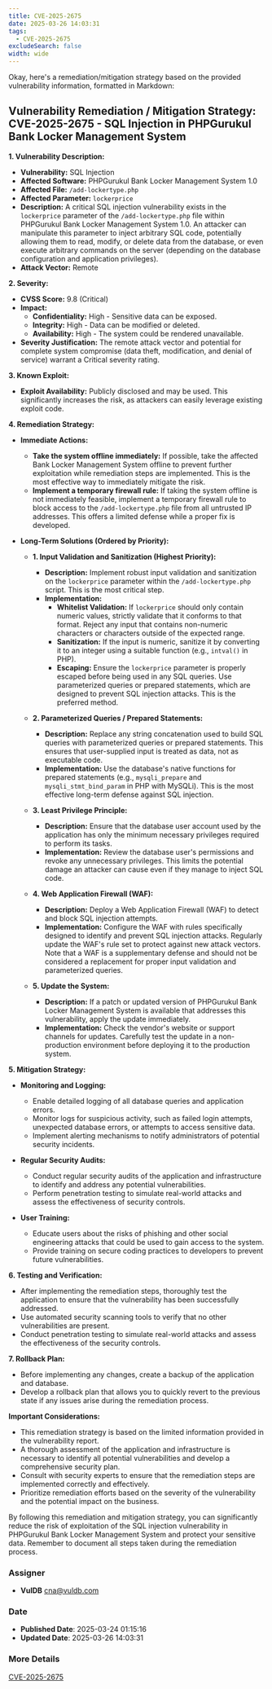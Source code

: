 ```yaml
---
title: CVE-2025-2675
date: 2025-03-26 14:03:31
tags:
  - CVE-2025-2675
excludeSearch: false
width: wide
---
```


Okay, here's a remediation/mitigation strategy based on the provided vulnerability information, formatted in Markdown:

## Vulnerability Remediation / Mitigation Strategy: CVE-2025-2675 - SQL Injection in PHPGurukul Bank Locker Management System

**1. Vulnerability Description:**

*   **Vulnerability:** SQL Injection
*   **Affected Software:** PHPGurukul Bank Locker Management System 1.0
*   **Affected File:** `/add-lockertype.php`
*   **Affected Parameter:** `lockerprice`
*   **Description:** A critical SQL injection vulnerability exists in the `lockerprice` parameter of the `/add-lockertype.php` file within PHPGurukul Bank Locker Management System 1.0.  An attacker can manipulate this parameter to inject arbitrary SQL code, potentially allowing them to read, modify, or delete data from the database, or even execute arbitrary commands on the server (depending on the database configuration and application privileges).
*   **Attack Vector:** Remote

**2. Severity:**

*   **CVSS Score:** 9.8 (Critical)
*   **Impact:**
    *   **Confidentiality:** High -  Sensitive data can be exposed.
    *   **Integrity:** High - Data can be modified or deleted.
    *   **Availability:** High - The system could be rendered unavailable.
*   **Severity Justification:** The remote attack vector and potential for complete system compromise (data theft, modification, and denial of service) warrant a Critical severity rating.

**3. Known Exploit:**

*   **Exploit Availability:** Publicly disclosed and may be used. This significantly increases the risk, as attackers can easily leverage existing exploit code.

**4. Remediation Strategy:**

*   **Immediate Actions:**
    *   **Take the system offline immediately:** If possible, take the affected Bank Locker Management System offline to prevent further exploitation while remediation steps are implemented.  This is the most effective way to immediately mitigate the risk.
    *   **Implement a temporary firewall rule:**  If taking the system offline is not immediately feasible, implement a temporary firewall rule to block access to the `/add-lockertype.php` file from all untrusted IP addresses. This offers a limited defense while a proper fix is developed.

*   **Long-Term Solutions (Ordered by Priority):**

    *   **1. Input Validation and Sanitization (Highest Priority):**
        *   **Description:** Implement robust input validation and sanitization on the `lockerprice` parameter within the `/add-lockertype.php` script.  This is the most critical step.
        *   **Implementation:**
            *   **Whitelist Validation:**  If `lockerprice` should only contain numeric values, strictly validate that it conforms to that format.  Reject any input that contains non-numeric characters or characters outside of the expected range.
            *   **Sanitization:**  If the input is numeric, sanitize it by converting it to an integer using a suitable function (e.g., `intval()` in PHP).
            *   **Escaping:**  Ensure the `lockerprice` parameter is properly escaped before being used in any SQL queries. Use parameterized queries or prepared statements, which are designed to prevent SQL injection attacks. This is the preferred method.

    *   **2. Parameterized Queries / Prepared Statements:**
        *   **Description:**  Replace any string concatenation used to build SQL queries with parameterized queries or prepared statements. This ensures that user-supplied input is treated as data, not as executable code.
        *   **Implementation:**  Use the database's native functions for prepared statements (e.g., `mysqli_prepare` and `mysqli_stmt_bind_param` in PHP with MySQLi).  This is the most effective long-term defense against SQL injection.

    *   **3. Least Privilege Principle:**
        *   **Description:** Ensure that the database user account used by the application has only the minimum necessary privileges required to perform its tasks.
        *   **Implementation:**  Review the database user's permissions and revoke any unnecessary privileges. This limits the potential damage an attacker can cause even if they manage to inject SQL code.

    *   **4. Web Application Firewall (WAF):**
        *   **Description:**  Deploy a Web Application Firewall (WAF) to detect and block SQL injection attempts.
        *   **Implementation:** Configure the WAF with rules specifically designed to identify and prevent SQL injection attacks.  Regularly update the WAF's rule set to protect against new attack vectors. Note that a WAF is a supplementary defense and should not be considered a replacement for proper input validation and parameterized queries.

    *   **5. Update the System:**
         *   **Description:** If a patch or updated version of PHPGurukul Bank Locker Management System is available that addresses this vulnerability, apply the update immediately.
         *   **Implementation:** Check the vendor's website or support channels for updates. Carefully test the update in a non-production environment before deploying it to the production system.

**5. Mitigation Strategy:**

*   **Monitoring and Logging:**
    *   Enable detailed logging of all database queries and application errors.
    *   Monitor logs for suspicious activity, such as failed login attempts, unexpected database errors, or attempts to access sensitive data.
    *   Implement alerting mechanisms to notify administrators of potential security incidents.

*   **Regular Security Audits:**
    *   Conduct regular security audits of the application and infrastructure to identify and address any potential vulnerabilities.
    *   Perform penetration testing to simulate real-world attacks and assess the effectiveness of security controls.

*   **User Training:**
    *   Educate users about the risks of phishing and other social engineering attacks that could be used to gain access to the system.
    *   Provide training on secure coding practices to developers to prevent future vulnerabilities.

**6. Testing and Verification:**

*   After implementing the remediation steps, thoroughly test the application to ensure that the vulnerability has been successfully addressed.
*   Use automated security scanning tools to verify that no other vulnerabilities are present.
*   Conduct penetration testing to simulate real-world attacks and assess the effectiveness of the security controls.

**7. Rollback Plan:**

*   Before implementing any changes, create a backup of the application and database.
*   Develop a rollback plan that allows you to quickly revert to the previous state if any issues arise during the remediation process.

**Important Considerations:**

*   This remediation strategy is based on the limited information provided in the vulnerability report.
*   A thorough assessment of the application and infrastructure is necessary to identify all potential vulnerabilities and develop a comprehensive security plan.
*   Consult with security experts to ensure that the remediation steps are implemented correctly and effectively.
*   Prioritize remediation efforts based on the severity of the vulnerability and the potential impact on the business.

By following this remediation and mitigation strategy, you can significantly reduce the risk of exploitation of the SQL injection vulnerability in PHPGurukul Bank Locker Management System and protect your sensitive data. Remember to document all steps taken during the remediation process.

### Assigner
- **VulDB** <cna@vuldb.com>

### Date
- **Published Date**: 2025-03-24 01:15:16
- **Updated Date**: 2025-03-26 14:03:31

### More Details
[CVE-2025-2675](https://www.cvedetails.com/cve/CVE-2025-2675)